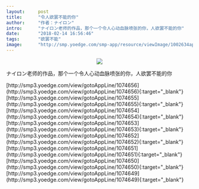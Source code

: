 ```yaml
---
layout:     post
title:      "令人欲罢不能的你"
author:     "作者：ナイロン"
intro:      "ナイロン老师的作品，那个一个令人心动血脉喷张的你，人欲罢不能的你"
date:       "2018-02-14 16:56:46"
tags:       "欲罢不能"
image:      "http://smp.yoedge.com/smp-app/resource/viewImage/1002634appline.png"
---
```

<div style="text-align: center">
<p><img src="http://smp.yoedge.com/smp-app/resource/viewImage/1002634appline.png"/></p>
</div>
<p class="post-meta">
<span>ナイロン老师的作品，那个一个令人心动血脉喷张的你，人欲罢不能的你</span>
</p>
[http://smp3.yoedge.com/view/gotoAppLine/1074656](http://smp3.yoedge.com/view/gotoAppLine/1074656){:target="_blank"}
[http://smp3.yoedge.com/view/gotoAppLine/1074655](http://smp3.yoedge.com/view/gotoAppLine/1074655){:target="_blank"}
[http://smp3.yoedge.com/view/gotoAppLine/1074654](http://smp3.yoedge.com/view/gotoAppLine/1074654){:target="_blank"}
[http://smp3.yoedge.com/view/gotoAppLine/1074653](http://smp3.yoedge.com/view/gotoAppLine/1074653){:target="_blank"}
[http://smp3.yoedge.com/view/gotoAppLine/1074652](http://smp3.yoedge.com/view/gotoAppLine/1074652){:target="_blank"}
[http://smp3.yoedge.com/view/gotoAppLine/1074651](http://smp3.yoedge.com/view/gotoAppLine/1074651){:target="_blank"}
[http://smp3.yoedge.com/view/gotoAppLine/1074650](http://smp3.yoedge.com/view/gotoAppLine/1074650){:target="_blank"}
[http://smp3.yoedge.com/view/gotoAppLine/1074649](http://smp3.yoedge.com/view/gotoAppLine/1074649){:target="_blank"}


